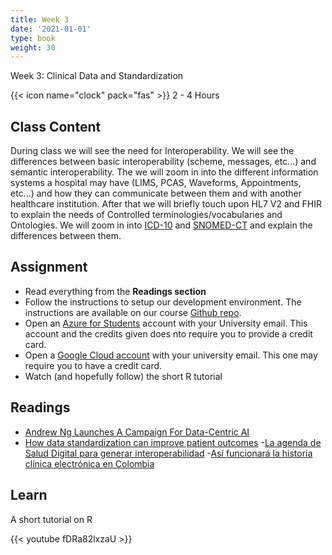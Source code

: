 ```yaml
---
title: Week 3
date: '2021-01-01'
type: book
weight: 30
---
```


Week 3: Clinical Data and Standardization

<!--more-->

{{< icon name="clock" pack="fas" >}} 2 - 4 Hours

## Class Content

During class we will see the need for Interoperability. We will see the differences between basic interoperability (scheme, messages, etc...) and semantic interoperability. The we will zoom in into the different information systems a hospital may have (LIMS, PCAS, Waveforms, Appointments, etc...) and how they can communicate between them and with another healthcare institution. After that we will briefly touch upon HL7 V2 and FHIR to explain the needs of Controlled terminologies/vocabularies and Ontologies. We will zoom in into [ICD-10](https://www.who.int/standards/classifications/classification-of-diseases) and [SNOMED-CT](https://bioportal.bioontology.org/ontologies/SNOMEDCT) and explain the differences between them.

## Assignment

- Read everything from the **Readings section**
- Follow the instructions to setup our development environment. The instructions are available on our course [Github repo](https://github.com/jdposada/bioinf_202210).
- Open an [Azure for Students](https://azure.microsoft.com/en-us/free/students/) account with your University email. This account and the credits given does nto require you to provide a credit card.
- Open a [Google Cloud account](https://edu.google.com/programs/benefits/students/?modal_active=none) with your university email. This one may require you to have a credit card.
- Watch (and hopefully follow) the short R tutorial


## Readings

- [Andrew Ng Launches A Campaign For Data-Centric AI](https://www.forbes.com/sites/gilpress/2021/06/16/andrew-ng-launches-a-campaign-for-data-centric-ai/?sh=4177307d74f5)
- [How data standardization can improve patient outcomes](https://www.experian.com/blogs/healthcare/2021/08/data-standardization-can-improve-patient-outcomes/)
-[La agenda de Salud Digital para generar interoperabilidad](https://www.minsalud.gov.co/Paginas/La-agenda-de-Salud-Digital-para-generar-interoperabilidad.aspx)
-[Así funcionará la historia clínica electrónica en Colombia](https://www.minsalud.gov.co/Paginas/Asi-funcionara-la-historia-clinica-electronica-en-Colombia.aspx)


## Learn

A short tutorial on R

{{< youtube fDRa82lxzaU >}}
